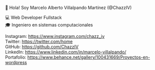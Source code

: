 👋 Hola! Soy Marcelo Alberto Villalpando Martínez (@ChazzIV)

💻 Web Developer Fullstack <br>
🎓 Ingeniero en sistemas computacionales  <br>

   Instagram:  https://www.instagram.com/chazz_iv  <br>
     Twitter:  https://twitter.com/home  <br>
      GitHub:  https://github.com/ChazzIV  <br>
    LinkedIn:  https://www.linkedin.com/in/marcelo-villalpando/  <br>
  Portafolio:  https://www.behance.net/gallery/100431669/Proyectos-en-wordpress  <br>

